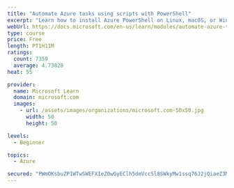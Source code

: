 ```yaml
---
title: "Automate Azure tasks using scripts with PowerShell"
excerpt: "Learn how to install Azure PowerShell on Linux, macOS, or Windows and then connect to Azure and manage your resources."
webUrl: https://docs.microsoft.com/en-us/learn/modules/automate-azure-tasks-with-powershell/
type: course
price: Free
length: PT1H11M
ratings:
  count: 7359
  average: 4.73828
heat: 55

provider:
  name: Microsoft Learn
  domain: microsoft.com
  images:
    - url: /assets/images/organizations/microsoft.com-50x50.jpg
      width: 50
      height: 50

levels:
  - Beginner

topics:
  - Azure

secured: "PWmOKsbuZP1WTwSWEFXIeZ0wGyEClh5dmVccSl8SWkyMw1ssq76J2jQiaeZ3MtD/h+b7UDLckD+4efmVVQO6owEG1KY3EmcQ7ATqhpYS67YPd1C45e6eMZr2pZOpCdspZXrzBbATVkoDbbEspQiXJp+19aLWXdtyEEBX5GucRERvFbS+hTHKPXaQ95CWx/OjZKgHxjEXj4o9TIVBesH6n3DHwlKZ45lcrqu/ztHWeoylcn7EDcWh4+3yIm+Kfwshvw/DrvuJHkpHPs+VcoQaPkL/iJ/iOmL4TRw1+VkD4yyhvHIa/A73gemykP+coSxJzbTz1DDxbUF1L6idASmN7kU7RCvD4AiR9YrKm1FbcSrvtuV2TLSbBj/yGvCviPnHECaR8/L+1hpyb+Kv8yji7UKV+v2RgnuyImvxR9+6mFs=;OLaExprhG/orkpU/Xc0gnQ=="
---
```


